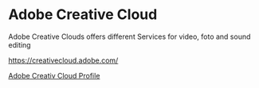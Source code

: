 # Adobe Creative Cloud
Adobe Creative Clouds offers different Services for video, foto and sound editing 

https://creativecloud.adobe.com/

[Adobe Creativ Cloud Profile](adobe_creative_cloud.yaml)